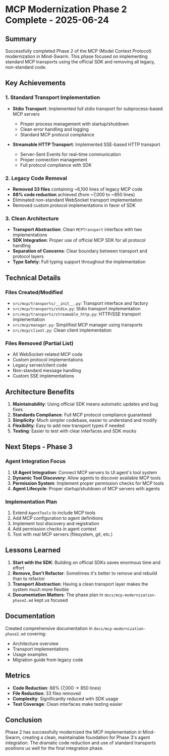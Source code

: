 # MCP Modernization Phase 2 Complete - 2025-06-24

## Summary
Successfully completed Phase 2 of the MCP (Model Context Protocol) modernization in Mind-Swarm. This phase focused on implementing standard MCP transports using the official SDK and removing all legacy, non-standard code.

## Key Achievements

### 1. Standard Transport Implementation
- **Stdio Transport**: Implemented full stdio transport for subprocess-based MCP servers
  - Proper process management with startup/shutdown
  - Clean error handling and logging
  - Standard MCP protocol compliance
  
- **Streamable HTTP Transport**: Implemented SSE-based HTTP transport
  - Server-Sent Events for real-time communication
  - Proper connection management
  - Full protocol compliance with SDK

### 2. Legacy Code Removal
- **Removed 33 files** containing ~6,100 lines of legacy MCP code
- **88% code reduction** achieved (from ~7,000 to ~850 lines)
- Eliminated non-standard WebSocket transport implementation
- Removed custom protocol implementations in favor of SDK

### 3. Clean Architecture
- **Transport Abstraction**: Clean `MCPTransport` interface with two implementations
- **SDK Integration**: Proper use of official MCP SDK for all protocol handling
- **Separation of Concerns**: Clear boundary between transport and protocol layers
- **Type Safety**: Full typing support throughout the implementation

## Technical Details

### Files Created/Modified
- `src/mcp/transports/__init__.py`: Transport interface and factory
- `src/mcp/transports/stdio.py`: Stdio transport implementation
- `src/mcp/transports/streamable_http.py`: HTTP/SSE transport implementation
- `src/mcp/manager.py`: Simplified MCP manager using transports
- `src/mcp/client.py`: Clean client implementation

### Files Removed (Partial List)
- All WebSocket-related MCP code
- Custom protocol implementations
- Legacy server/client code
- Non-standard message handling
- Custom SSE implementations

## Architecture Benefits

1. **Maintainability**: Using official SDK means automatic updates and bug fixes
2. **Standards Compliance**: Full MCP protocol compliance guaranteed
3. **Simplicity**: Much simpler codebase, easier to understand and modify
4. **Flexibility**: Easy to add new transport types if needed
5. **Testing**: Easier to test with clear interfaces and SDK mocks

## Next Steps - Phase 3

### Agent Integration Focus
1. **UI Agent Integration**: Connect MCP servers to UI agent's tool system
2. **Dynamic Tool Discovery**: Allow agents to discover available MCP tools
3. **Permission System**: Implement proper permission checks for MCP tools
4. **Agent Lifecycle**: Proper startup/shutdown of MCP servers with agents

### Implementation Plan
1. Extend `AgentTools` to include MCP tools
2. Add MCP configuration to agent definitions
3. Implement tool discovery and registration
4. Add permission checks in agent context
5. Test with real MCP servers (filesystem, git, etc.)

## Lessons Learned

1. **Start with the SDK**: Building on official SDKs saves enormous time and effort
2. **Remove, Don't Refactor**: Sometimes it's better to remove and rebuild than to refactor
3. **Transport Abstraction**: Having a clean transport layer makes the system much more flexible
4. **Documentation Matters**: The phase plan in `docs/mcp-modernization-phase2.md` kept us focused

## Documentation
Created comprehensive documentation in `docs/mcp-modernization-phase2.md` covering:
- Architecture overview
- Transport implementations
- Usage examples
- Migration guide from legacy code

## Metrics
- **Code Reduction**: 88% (7,000 → 850 lines)
- **File Reduction**: 33 files removed
- **Complexity**: Significantly reduced with SDK usage
- **Test Coverage**: Clean interfaces make testing easier

## Conclusion
Phase 2 has successfully modernized the MCP implementation in Mind-Swarm, creating a clean, maintainable foundation for Phase 3's agent integration. The dramatic code reduction and use of standard transports positions us well for the final integration phase.